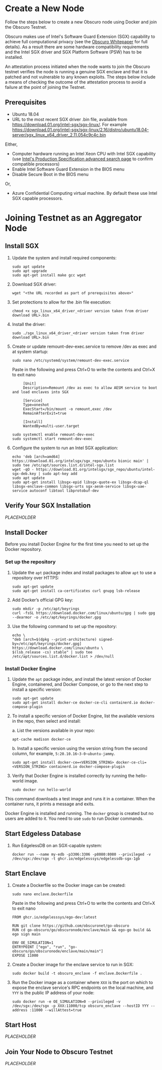 # Create a New Node
Follow the steps below to create a new Obscuro node using Docker and join the Obscuro Testnet.

Obscuro makes use of Intel's Software Guard Extension (SGX) capability to achieve full computational privacy (see the [Obscuro Whitepaper](https://whitepaper.obscu.ro) for full details). As a result there are some hardware compatibility requirements and the Intel SGX driver and SGX Platform Software (PSW) has to be installed.

An attestation process initiated when the node wants to join the Obscuro testnet verifies the node is running a genuine SGX enclave and that it is patched and not vulnerable to any known exploits. The steps below include a means of checking the outcome of the attestation process to avoid a failure at the point of joining the Testnet.

## Prerequisites
* Ubuntu 18.04
* URL to the most recent SGX driver .bin file, available from https://download.01.org/intel-sgx/sgx-linux/. For example https://download.01.org/intel-sgx/sgx-linux/2.16/distro/ubuntu18.04-server/sgx_linux_x64_driver_2.11.054c9c4c.bin

Either,
* Computer hardware running an Intel Xeon CPU with Intel SGX capability (use [Intel's Production Specification advanced search page](https://ark.intel.com/content/www/us/en/ark/search/featurefilter.html?productType=873) to confirm compatible processors)
* Enable Intel Software Guard Extension in the BIOS menu
* Disable Secure Boot in the BIOS menu

Or,
* Azure Confidential Computing virtual machine. By default these use Intel SGX capable processors.

# Joining Testnet as an Aggregator Node
## Install SGX
1. Update the system and install required components:

     ```
     sudo apt update
     sudo apt upgrade
     sudo apt-get install make gcc wget
     ```

1. Download SGX driver:

     `wget "<the URL recorded as part of prerequisites above>"`

1. Set protections to allow for the .bin file execution:

     `chmod +x sgx_linux_x64_driver_<driver version taken from driver download URL>.bin`

1. Install the driver:

     `sudo ./sgx_linux_x64_driver_<driver version taken from driver download URL>.bin`

1. Create or update remount-dev-exec.service to remove /dev as exec and at system startup:

     `sudo nano /etc/systemd/system/remount-dev-exec.service`

     Paste in the following and press Ctrl+O to write the contents and Ctrl+X to exit nano
     ```
          [Unit]
          Description=Remount /dev as exec to allow AESM service to boot and load enclaves into SGX

          [Service]
          Type=oneshot
          ExecStart=/bin/mount -o remount,exec /dev
          RemainAfterExit=true

          [Install]
          WantedBy=multi-user.target
     ```

     ```
     sudo systemctl enable remount-dev-exec
     sudo systemctl start remount-dev-exec
     ```

1. Configure the system to run an Intel SGX application:
     ``` 
     echo 'deb [arch=amd64] https://download.01.org/intelsgx/sgx_repo/ubuntu bionic main' | sudo tee /etc/apt/sources.list.d/intel-sgx.list
     wget -qO - https://download.01.org/intelsgx/sgx_repo/ubuntu/intel-sgx-deb.key | sudo apt-key add
     sudo apt update
     sudo apt-get install libsgx-epid libsgx-quote-ex libsgx-dcap-ql libsgx-enclave-common libsgx-urts sgx-aesm-service libsgx-uae-service autoconf libtool libprotobuf-dev
     ```
## Verify Your SGX Installation
_PLACEHOLDER_

## Install Docker
Before you install Docker Engine for the first time you need to set up the Docker repository.

### Set up the repository
1. Update the `apt` package index and install packages to allow `apt` to use a repository over HTTPS:
     ```
     sudo apt-get update
     sudo apt-get install ca-certificates curl gnupg lsb-release
     ```
1. Add Docker’s official GPG key:

     ```
     sudo mkdir -p /etc/apt/keyrings
     curl -fsSL https://download.docker.com/linux/ubuntu/gpg | sudo gpg --dearmor -o /etc/apt/keyrings/docker.gpg
     ```

1. Use the following command to set up the repository:
     ```
     echo \
     "deb [arch=$(dpkg --print-architecture) signed-by=/etc/apt/keyrings/docker.gpg] https://download.docker.com/linux/ubuntu \
     $(lsb_release -cs) stable" | sudo tee /etc/apt/sources.list.d/docker.list > /dev/null
     ```

### Install Docker Engine
1. Update the `apt` package index, and install the latest version of Docker Engine, containered, and Docker Compose, or go to the next step to install a specific version:
     ```
     sudo apt-get update
     sudo apt-get install docker-ce docker-ce-cli containerd.io docker-compose-plugin
     ```
1. To install a specific version of Docker Engine, list the available versions in the repo, then select and install:

   a. List the versions available in your repo:

     `apt-cache madison docker-ce`

   b. Install a specific version using the version string from the second column, for example, `5:20.10.16~3-0~ubuntu-jammy`.

     `sudo apt-get install docker-ce=<VERSION_STRING> docker-ce-cli=<VERSION_STRING> containerd.io docker-compose-plugin`

1. Verify that Docker Engine is installed correctly by running the hello-world image.

     `sudo docker run hello-world`

This command downloads a test image and runs it in a container. When the container runs, it prints a message and exits.

Docker Engine is installed and running. The `docker` group is created but no users are added to it. You need to use `sudo` to run Docker commands. 

## Start Edgeless Database
1. Run EdgelessDB on an SGX-capable system:

     `docker run --name my-edb -p3306:3306 -p8080:8080 --privileged -v /dev/sgx:/dev/sgx -t ghcr.io/edgelesssys/edgelessdb-sgx-1gb`

## Start Enclave
1. Create a Dockerfile so the Docker image can be created:

     `sudo nano enclave.Dockerfile`

     Paste in the following and press Ctrl+O to write the contents and Ctrl+X to exit nano

     ```
     FROM ghcr.io/edgelesssys/ego-dev:latest

     RUN git clone https://github.com/obscuronet/go-obscuro
     RUN cd go-obscuro/go/obscuronode/enclave/main && ego-go build && ego sign main

     ENV OE_SIMULATION=1
     ENTRYPOINT ["ego", "run", "go-obscuro/go/obscuronode/enclave/main/main"]
     EXPOSE 11000
     ```

1. Create a Docker image for the enclave service to run in SGX:

     `sudo docker build -t obscuro_enclave -f enclave.Dockerfile .`

2. Run the Docker image as a container where `XXX` is the port on which to expose the enclave service's RPC endpoints on the local machine, and `YYY` is the public IP address of your node:

     `sudo docker run -e OE_SIMULATION=0 --privileged -v /dev/sgx:/dev/sgx -p XXX:11000/tcp obscuro_enclave --hostID YYY --address :11000 --willAttest=true`

## Start Host
_PLACEHOLDER_

## Join Your Node to Obscuro Testnet
_PLACEHOLDER_